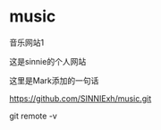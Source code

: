 # music
音乐网站1


这是sinnie的个人网站


这里是Mark添加的一句话



https://github.com/SINNIExh/music.git

git remote -v